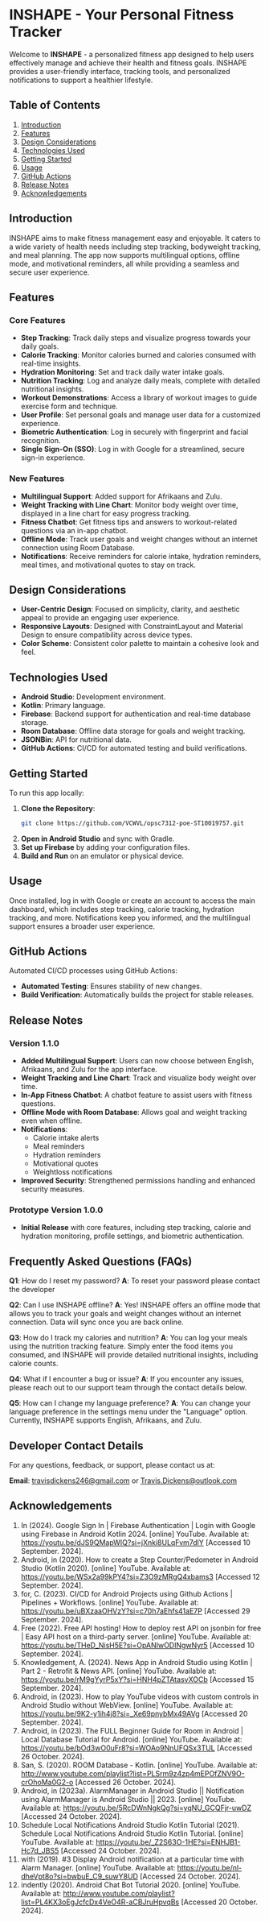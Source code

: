 # INSHAPE - Your Personal Fitness Tracker

Welcome to **INSHAPE** - a personalized fitness app designed to help users effectively manage and achieve their health and fitness goals. INSHAPE provides a user-friendly interface, tracking tools, and personalized notifications to support a healthier lifestyle.

## Table of Contents
1. [Introduction](#introduction)
2. [Features](#features)
3. [Design Considerations](#design-considerations)
4. [Technologies Used](#technologies-used)
5. [Getting Started](#getting-started)
6. [Usage](#usage)
7. [GitHub Actions](#github-actions)
8. [Release Notes](#release-notes)
9. [Acknowledgements](#acknowledgements)

## Introduction

INSHAPE aims to make fitness management easy and enjoyable. It caters to a wide variety of health needs including step tracking, bodyweight tracking, and meal planning. The app now supports multilingual options, offline mode, and motivational reminders, all while providing a seamless and secure user experience.

## Features

### Core Features
- **Step Tracking**: Track daily steps and visualize progress towards your daily goals.
- **Calorie Tracking**: Monitor calories burned and calories consumed with real-time insights.
- **Hydration Monitoring**: Set and track daily water intake goals.
- **Nutrition Tracking**: Log and analyze daily meals, complete with detailed nutritional insights.
- **Workout Demonstrations**: Access a library of workout images to guide exercise form and technique.
- **User Profile**: Set personal goals and manage user data for a customized experience.
- **Biometric Authentication**: Log in securely with fingerprint and facial recognition.
- **Single Sign-On (SSO)**: Log in with Google for a streamlined, secure sign-in experience.

### New Features
- **Multilingual Support**: Added support for Afrikaans and Zulu.
- **Weight Tracking with Line Chart**: Monitor body weight over time, displayed in a line chart for easy progress tracking.
- **Fitness Chatbot**: Get fitness tips and answers to workout-related questions via an in-app chatbot.
- **Offline Mode**: Track user goals and weight changes without an internet connection using Room Database.
- **Notifications**: Receive reminders for calorie intake, hydration reminders, meal times, and motivational quotes to stay on track.

## Design Considerations

- **User-Centric Design**: Focused on simplicity, clarity, and aesthetic appeal to provide an engaging user experience.
- **Responsive Layouts**: Designed with ConstraintLayout and Material Design to ensure compatibility across device types.
- **Color Scheme**: Consistent color palette to maintain a cohesive look and feel.

## Technologies Used

- **Android Studio**: Development environment.
- **Kotlin**: Primary language.
- **Firebase**: Backend support for authentication and real-time database storage.
- **Room Database**: Offline data storage for goals and weight tracking.
- **JSONBin**: API for nutritional data.
- **GitHub Actions**: CI/CD for automated testing and build verifications.

## Getting Started

To run this app locally:

1. **Clone the Repository**:
   ```bash
   git clone https://github.com/VCWVL/opsc7312-poe-ST10019757.git
   ```
2. **Open in Android Studio** and sync with Gradle.
3. **Set up Firebase** by adding your configuration files.
4. **Build and Run** on an emulator or physical device.

## Usage

Once installed, log in with Google or create an account to access the main dashboard, which includes step tracking, calorie tracking, hydration tracking, and more. Notifications keep you informed, and the multilingual support ensures a broader user experience.

## GitHub Actions

Automated CI/CD processes using GitHub Actions:
- **Automated Testing**: Ensures stability of new changes.
- **Build Verification**: Automatically builds the project for stable releases.

## Release Notes

### Version 1.1.0
- **Added Multilingual Support**: Users can now choose between English, Afrikaans, and Zulu for the app interface.
- **Weight Tracking and Line Chart**: Track and visualize body weight over time.
- **In-App Fitness Chatbot**: A chatbot feature to assist users with fitness questions.
- **Offline Mode with Room Database**: Allows goal and weight tracking even when offline.
- **Notifications**:
  - Calorie intake alerts
  - Meal reminders
  - Hydration reminders
  - Motivational quotes
  - Weightloss notifications
- **Improved Security**: Strengthened permissions handling and enhanced security measures.

### Prototype Version 1.0.0
- **Initial Release** with core features, including step tracking, calorie and hydration monitoring, profile settings, and biometric authentication.

## Frequently Asked Questions (FAQs)
**Q1**: How do I reset my password?
**A**: To reset your password please contact the developer

**Q2**: Can I use INSHAPE offline?
**A**: Yes! INSHAPE offers an offline mode that allows you to track your goals and weight changes without an internet connection. Data will sync once you are back online.

**Q3**: How do I track my calories and nutrition?
**A**: You can log your meals using the nutrition tracking feature. Simply enter the food items you consumed, and INSHAPE will provide detailed nutritional insights, including calorie counts.

**Q4**: What if I encounter a bug or issue?
**A**: If you encounter any issues, please reach out to our support team through the contact details below.

**Q5**: How can I change my language preference?
**A**: You can change your language preference in the settings menu under the "Language" option. Currently, INSHAPE supports English, Afrikaans, and Zulu.

## Developer Contact Details
For any questions, feedback, or support, please contact us at:

**Email**: travisdickens246@gmail.com or Travis.Dickens@outlook.com 

## Acknowledgements
1. In (2024). Google Sign In | Firebase Authentication | Login with Google using Firebase in Android Kotlin 2024. [online] YouTube. Available at: https://youtu.be/dJS9QMapWIQ?si=jXnki8ULqFvm7dlY [Accessed 10 September. 2024].
2. Android, in (2020). How to create a Step Counter/Pedometer in Android Studio (Kotlin 2020). [online] YouTube. Available at: https://youtu.be/WSx2a99kPY4?si=Z3O9zMRgQ4xbams3 [Accessed 12 September. 2024].
3. for, C. (2023). CI/CD for Android Projects using Github Actions | Pipelines + Workflows. [online] YouTube. Available at: https://youtu.be/uBXzaaOHVzY?si=c70h7aEhfs41aE7P [Accessed 29 September. 2024].
4. Free (2022). Free API hosting! How to deploy rest API on jsonbin for free | Easy API host on a third-party server. [online] YouTube. Available at: https://youtu.be/THeD_NisH5E?si=OpANIwODINgwNyr5 [Accessed 10 September. 2024].
5. Knowledgement, A. (2024). News App in Android Studio using Kotlin | Part 2 - Retrofit & News API. [online] YouTube. Available at: https://youtu.be/rM9gYyrP5xY?si=HNH4pZTAtasvXOCb [Accessed 15 September. 2024].
6. Android, in (2023). How to play YouTube videos with custom controls in Android Studio without WebView. [online] YouTube. Available at: https://youtu.be/9K2-y1ih4j8?si=_Xe69pnybMx49AVg [Accessed 20 September. 2024].
7. Android, in (2023). The FULL Beginner Guide for Room in Android | Local Database Tutorial for Android. [online] YouTube. Available at: https://youtu.be/bOd3wO0uFr8?si=WOAo9NnUFQSx3TUL [Accessed 26 October. 2024].
8. San, S. (2020). ROOM Database - Kotlin. [online] YouTube. Available at: http://www.youtube.com/playlist?list=PLSrm9z4zp4mEPOfZNV9O-crOhoMa0G2-o [Accessed 26 October. 2024].
9. Android, in (2023a). AlarmManager in Android Studio || Notification using AlarmManager is Android Studio || 2023. [online] YouTube. Available at: https://youtu.be/5RcDWnNgkQg?si=yqNU_GCQFjr-uwDZ [Accessed 24 October. 2024].
10. Schedule Local Notifications Android Studio Kotlin Tutorial (2021). Schedule Local Notifications Android Studio Kotlin Tutorial. [online] YouTube. Available at: https://youtu.be/_Z2S63O-1HE?si=ENHJB1-Hc7d_JBS5 [Accessed 24 October. 2024].
11. with (2019). #3 Display Android notification at a particular time with Alarm Manager. [online] YouTube. Available at: https://youtu.be/nl-dheVpt8o?si=bwbuE_C9_suwY8UD [Accessed 24 October. 2024].
12. indently (2020). Android Chat Bot Tutorial 2020. [online] YouTube. Available at: http://www.youtube.com/playlist?list=PL4KX3oEgJcfcDx4VeO4R-aCBJruHpvqBs [Accessed 20 October. 2024].


